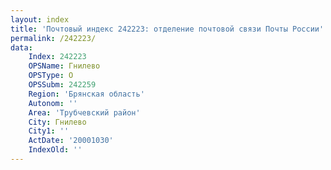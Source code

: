 ```yaml
---
layout: index
title: 'Почтовый индекс 242223: отделение почтовой связи Почты России'
permalink: /242223/
data:
    Index: 242223
    OPSName: Гнилево
    OPSType: О
    OPSSubm: 242259
    Region: 'Брянская область'
    Autonom: ''
    Area: 'Трубчевский район'
    City: Гнилево
    City1: ''
    ActDate: '20001030'
    IndexOld: ''
---
```


